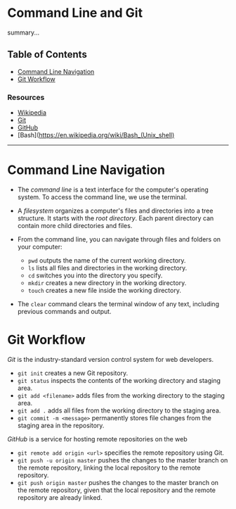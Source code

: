 # Command Line and Git

summary...

## Table of Contents

- [Command Line Navigation](#command-line-navigation)
- [Git Workflow](#git-workflow)

### Resources

- [Wikipedia](https://en.wikipedia.org/wiki/Git)
- [Git](https://git-scm.com)
- [GitHub](https://github.com)
- [Bash](https://en.wikipedia.org/wiki/Bash_(Unix_shell)

---

# Command Line Navigation

- The _command line_ is a text interface for the computer's operating system. To access the command line, we use the terminal.

- A _filesystem_ organizes a computer's files and directories into a tree structure. It starts with the _root directory_. Each parent directory can contain more child directories and files.

- From the command line, you can navigate through files and folders on your computer:

  - `pwd` outputs the name of the current working directory.
  - `ls` lists all files and directories in the working directory.
  - `cd` switches you into the directory you specify.
  - `mkdir` creates a new directory in the working directory.
  - `touch` creates a new file inside the working directory.

- The `clear` command clears the terminal window of any text, including previous commands and output.


# Git Workflow

_Git_ is the industry-standard version control system for web developers.

- `git init` creates a new Git repository.
- `git status` inspects the contents of the working directory and staging area.
- `git add <filename>` adds files from the working directory to the staging area.
- `git add .` adds all files from the working directory to the staging area.
- `git commit -m <message>` permanently stores file changes from the staging area in the repository.

_GitHub_ is a service for hosting remote repositories on the web

- `git remote add origin <url>` specifies the remote repository using Git.
- `git push -u origin master` pushes the changes to the master branch on the remote repository, linking the local repository to the remote repository.
- `git push origin master` pushes the changes to the master branch on the remote repository, given that the local repository and the remote repository are already linked.
